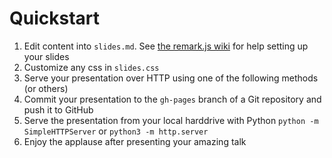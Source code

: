 # Quickstart
1. Edit content into `slides.md`.  See [the remark.js wiki](https://github.com/gnab/remark/wiki/Markdown) for help setting up your slides
2. Customize any css in `slides.css`
3. Serve your presentation over HTTP using one of the following methods (or others)
 1. Commit your presentation to the `gh-pages` branch of a Git repository and push it to GitHub
 2. Serve the presentation from your local harddrive with Python
 `python -m SimpleHTTPServer`
 or
 `python3 -m http.server`
4. Enjoy the applause after presenting your amazing talk
